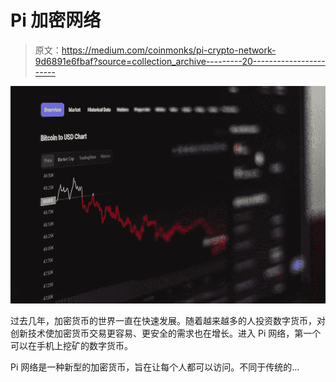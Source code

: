 # Pi 加密网络

> 原文：<https://medium.com/coinmonks/pi-crypto-network-9d6891e6fbaf?source=collection_archive---------20----------------------->

![](img/53e2db8fd2976944dc480cb0d72385b3.png)

过去几年，加密货币的世界一直在快速发展。随着越来越多的人投资数字货币，对创新技术使加密货币交易更容易、更安全的需求也在增长。进入 Pi 网络，第一个可以在手机上挖矿的数字货币。

Pi 网络是一种新型的加密货币，旨在让每个人都可以访问。不同于传统的…
